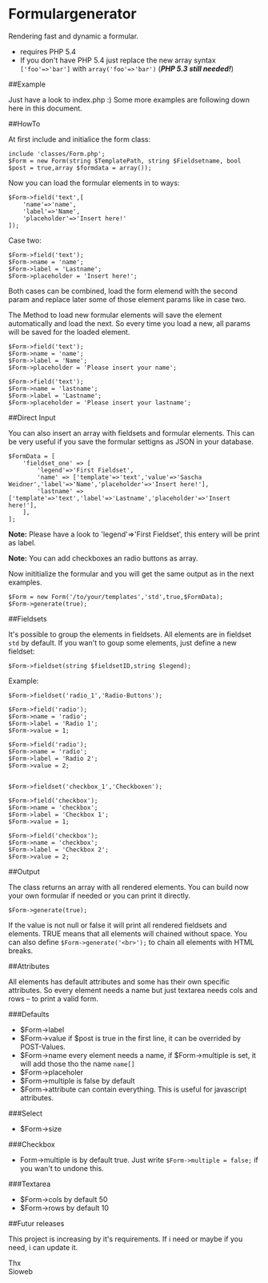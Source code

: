 # Formulargenerator

Rendering fast and dynamic a formular.

- requires PHP 5.4
- If you don't have PHP 5.4 just replace the new array syntax `['foo'=>'bar']` with `array('foo'=>'bar')` (***PHP 5.3 still needed!***)

##Example

Just have a look to index.php :) Some more examples are following down here in this document.


##HowTo

At first include and initialice the form class:

	include 'classes/Form.php';
	$Form = new Form(string $TemplatePath, string $Fieldsetname, bool $post = true,array $formdata = array());
	
Now you can load the formular elements in to ways:

	$Form->field('text',[
		'name'=>'name',
		'label'=>'Name',
		'placeholder'=>'Insert here!'
	]);

Case two:

	$Form->field('text');
	$Form->name = 'name';
	$Form->label = 'Lastname';
	$Form->placeholder = 'Insert here!';
		
Both cases can be combined, load the form elemend with the second param and replace later some of those element params like in case two.

The Method to load new formular elements will save the element automatically and load the next. So every time you load a new, all params will be saved for the loaded element.

	$Form->field('text');
	$Form->name = 'name';
	$Form->label = 'Name';
	$Form->placeholder = 'Please insert your name';
	
	$Form->field('text');
	$Form->name = 'lastname';
	$Form->label = 'Lastname';
	$Form->placeholder = 'Please insert your lastname';

##Direct Input

You can also insert an array with fieldsets and formular elements. This can be very useful if  you save the formular settigns as JSON in your database.

	$FormData = [
  		'fieldset_one' => [
			'legend'=>'First Fieldset',
    		'name' => ['template'=>'text','value'=>'Sascha Weidner','label'=>'Name','placeholder'=>'Insert here!'],
    		'lastname' => ['template'=>'text','label'=>'Lastname','placeholder'=>'Insert here!'],
  		],
	];

**Note:** Please have a look to 'legend'=>'First Fieldset', this entery will be print as label.

**Note:** You can add checkboxes an radio buttons as array.

Now inititialize the formular and you will get the same output as in the next examples.
	
	$Form = new Form('/to/your/templates','std',true,$FormData);
	$Form->generate(true);


##Fieldsets

It's possible to group the elements in fieldsets. All elements are in fieldset `std` by default. If you wan't to goup some elements, just define a new fieldset:

	$Form->fieldset(string $fieldsetID,string $legend);	
Example:

	$Form->fieldset('radio_1','Radio-Buttons');

	$Form->field('radio');
	$Form->name = 'radio';
	$Form->label = 'Radio 1';
	$Form->value = 1;

	$Form->field('radio');
	$Form->name = 'radio';
	$Form->label = 'Radio 2';
	$Form->value = 2;


	$Form->fieldset('checkbox_1','Checkboxen');

	$Form->field('checkbox');
	$Form->name = 'checkbox';
	$Form->label = 'Checkbox 1';
	$Form->value = 1;

	$Form->field('checkbox');
	$Form->name = 'checkbox';
	$Form->label = 'Checkbox 2';
	$Form->value = 2;

##Output

The class returns an array with all rendered elements. You can build now your own formular if needed or you can print it directly.

	$Form->generate(true);
	
If the value is not null or false it will print all rendered fieldsets and elements. TRUE means that all elements will chained without space. You can also define `$Form->generate('<br>');` to chain all elements with HTML breaks.

##Attributes

All elements has default attributes and some has their own specific attributes. So every element needs a name but just textarea needs cols and rows – to print a valid form.

###Defaults

- $Form->label
- $Form->value	if $post is true in the first line, it can be overrided by POST-Values.
- $Form->name every element needs a name, if $Form->multiple is set, it will add those tho the name `name[]`
- $Form->placeholer
- $Form->multiple is false by default
- $Form->attribute can contain everything. This is useful for javascript attributes.

###Select

- $Form->size

###Checkbox

- Form->multiple is by default true. Just write `$Form->multiple = false;` if you wan't to undone this.

###Textarea

- $Form->cols by default 50
- $Form->rows by default 10

##Futur releases

This project is increasing by it's requirements. If i need or maybe if you need, i can update it.

Thx  
Sioweb